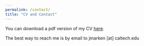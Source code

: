 ```yaml
---
permalink: /contact/
title: "CV and Contact"
---
```

You can download a pdf version of my CV [here](/files/pdf/cv/20240925_Marken_CV.pdf).

The best way to reach me is by email to jmarken [at] caltech.edu